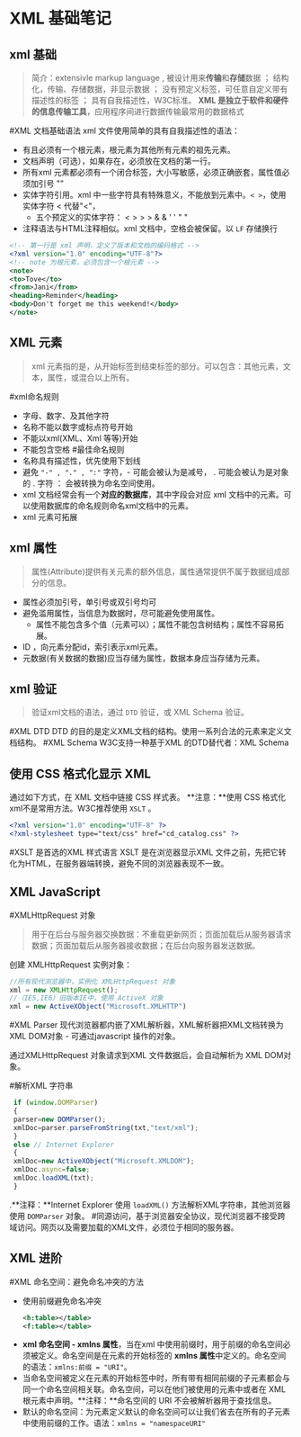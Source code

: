 # XML 基础笔记

## xml 基础

> 简介：extensivle markup language , 被设计用来**传输**和**存储**数据 ； 结构化，传输、存储数据，非显示数据 ； 没有预定义标签，可任意自定义带有描述性的标签 ； 具有自我描述性，W3C标准。 **XML 是独立于软件和硬件的信息传输工具**，应用程序间进行数据传输最常用的数据格式

 #XML 文档基础语法
xml 文件使用简单的具有自我描述性的语法：

- 有且必须有一个根元素，根元素为其他所有元素的祖先元素。
- 文档声明（可选），如果存在，必须放在文档的第一行。
- 所有xml 元素都必须有一个闭合标签，大小写敏感，必须正确嵌套，属性值必须加引号 ""
- 实体字符引用。xml 中一些字符具有特殊意义，不能放到元素中。`< >`，使用实体字符 &lt; 代替"<"，
  - 五个预定义的实体字符： &lt; >  &gt; >  &amp;  &  &apos; '  &quot; "
- 注释语法与HTML注释相似。xml 文档中，空格会被保留。以 `LF` 存储换行

```xml
<!-- 第一行是 xml 声明，定义了版本和文档的编码格式 -->
<?xml version="1.0" encoding="UTF-8"?>
<!-- note 为根元素，必须包含一个根元素 -->
<note>
<to>Tove</to>
<from>Jani</from>
<heading>Reminder</heading>
<body>Don't forget me this weekend!</body>
</note>
```

## XML 元素

>xml 元素指的是，从开始标签到结束标签的部分。可以包含：其他元素，文本，属性，或混合以上所有。

 #xml命名规则
- 字母、数字、及其他字符
- 名称不能以数字或标点符号开始
- 不能以xml(XML、Xml 等等)开始
- 不能包含空格
 #最佳命名规则
- 名称具有描述性，优先使用下划线
- 避免 `"-" , "." , ":"` 字符，- 可能会被认为是减号， . 可能会被认为是对象的 . 字符 ： 会被转换为命名空间使用。
- xml 文档经常会有一个**对应的数据库**，其中字段会对应 xml 文档中的元素。可以使用数据库的命名规则命名xml文档中的元素。
- xml 元素可拓展

## xml 属性

> 属性(Attribute)提供有关元素的额外信息，属性通常提供不属于数据组成部分的信息。

- 属性必须加引号，单引号或双引号均可
- 避免滥用属性，当信息为数据时，尽可能避免使用属性。
  - 属性不能包含多个值（元素可以）；属性不能包含树结构；属性不容易拓展。
- ID ，向元素分配id，索引表示xml元素。
- 元数据(有关数据的数据)应当存储为属性，数据本身应当存储为元素。

## xml 验证

> 验证xml文档的语法，通过 `DTD` 验证，或 XML Schema 验证。

 #XML DTD
 DTD 的目的是定义XML文档的结构。使用一系列合法的元素来定义文档结构。
 #XML Schema
 W3C支持一种基于XML 的DTD替代者：XML Schema

## 使用 CSS 格式化显示 XML

通过如下方式，在 XML 文档中链接 CSS 样式表。 **注意：**使用 CSS 格式化xml不是常用方法。W3C推荐使用 `XSLT` 。

```xml
<?xml version="1.0" encoding="UTF-8" ?>
<?xml-stylesheet type="text/css" href="cd_catalog.css" ?>
```

 #XSLT 是首选的XML 样式语言
 XSLT 是在浏览器显示XML 文件之前，先把它转化为HTML，在服务器端转换，避免不同的浏览器表现不一致。

## XML JavaScript

 #XMLHttpRequest 对象
>用于在后台与服务器交换数据：不重载更新网页；页面加载后从服务器请求数据；页面加载后从服务器接收数据；在后台向服务器发送数据。

创建 XMLHttpRequest 实例对象：

```javascript
//所有现代浏览器中，实例化 XMLHttpRequest 对象
xml = new XMLHttpRequest();
//（IE5,IE6）旧版本IE中，使用 ActiveX 对象
xml = new ActiveXObject("Microsoft.XMLHTTP")
```

 #XML Parser
 现代浏览器都内嵌了XML解析器，XML解析器把XML文档转换为XML DOM对象 - 可通过javascript 操作的对象。

 通过XMLHttpRequest 对象请求到XML 文件数据后，会自动解析为 XML DOM对象。

 #解析XML 字符串
 ```javascript
  if (window.DOMParser)
  {
  parser=new DOMParser();
  xmlDoc=parser.parseFromString(txt,"text/xml");
  }
  else // Internet Explorer
  {
  xmlDoc=new ActiveXObject("Microsoft.XMLDOM");
  xmlDoc.async=false;
  xmlDoc.loadXML(txt);
  }
 ```
 .**注释：**Internet Explorer 使用 `loadXML()` 方法解析XML字符串，其他浏览器使用 `DOMParser` 对象。
 #同源访问，基于浏览器安全协议，现代浏览器不接受跨域访问。网页以及需要加载的XML文件，必须位于相同的服务器。

## XML 进阶

 #XML 命名空间：避免命名冲突的方法
- 使用前缀避免命名冲突
  ```xml
  <h:table></table>
  <f:table></table>
  ```
- **xml 命名空间 - xmlns 属性**，当在xml 中使用前缀时，用于前缀的命名空间必须被定义。命名空间是在元素的开始标签的 **xmlns 属性**中定义的。命名空间的语法：`xmlns:前缀 = "URI"`。
- 当命名空间被定义在元素的开始标签中时，所有带有相同前缀的子元素都会与同一个命名空间相关联。命名空间，可以在他们被使用的元素中或者在 XML 根元素中声明。**注释：**命名空间的 URI 不会被解析器用于查找信息。
- 默认的命名空间：为元素定义默认的命名空间可以让我们省去在所有的子元素中使用前缀的工作。语法：`xmlns = "namespaceURI"`
